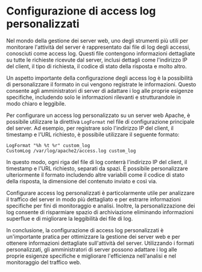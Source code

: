 # Configurazione di access log personalizzati

Nel mondo della gestione dei server web, uno degli strumenti più utili per monitorare l'attività del server è rappresentato dai file di log degli accessi, conosciuti come access log. Questi file contengono informazioni dettagliate su tutte le richieste ricevute dal server, inclusi dettagli come l'indirizzo IP del client, il tipo di richiesta, il codice di stato della risposta e molto altro.

Un aspetto importante della configurazione degli access log è la possibilità di personalizzare il formato in cui vengono registrate le informazioni. Questo consente agli amministratori di server di adattare i log alle proprie esigenze specifiche, includendo solo le informazioni rilevanti e strutturandole in modo chiaro e leggibile.

Per configurare un access log personalizzato su un server web Apache, è possibile utilizzare la direttiva `LogFormat` nel file di configurazione principale del server. Ad esempio, per registrare solo l'indirizzo IP del client, il timestamp e l'URL richiesto, è possibile utilizzare il seguente formato:

```
LogFormat "%h %t %r" custom_log
CustomLog /var/log/apache2/access.log custom_log
```

In questo modo, ogni riga del file di log conterrà l'indirizzo IP del client, il timestamp e l'URL richiesto, separati da spazi. È possibile personalizzare ulteriormente il formato includendo altre variabili come il codice di stato della risposta, la dimensione del contenuto inviato e così via.

Configurare access log personalizzati è particolarmente utile per analizzare il traffico del server in modo più dettagliato e per estrarre informazioni specifiche per fini di monitoraggio e analisi. Inoltre, la personalizzazione dei log consente di risparmiare spazio di archiviazione eliminando informazioni superflue e di migliorare la leggibilità dei file di log.

In conclusione, la configurazione di access log personalizzati è un'importante pratica per ottimizzare la gestione dei server web e per ottenere informazioni dettagliate sull'attività del server. Utilizzando i formati personalizzati, gli amministratori di server possono adattare i log alle proprie esigenze specifiche e migliorare l'efficienza nell'analisi e nel monitoraggio del traffico web.